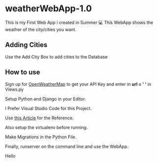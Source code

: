 # weatherWebApp-1.0


This is my First Web App i created in Summer 💻
This WebApp shows the weather of the city/cities you want.

## Adding Cities
Use the Add City Box to add cities to the Database

## How to use
Sign up for [OpenWeatherMap](https://openweathermap.org/api/) to get your API Key and enter in **url = ' '** in Views.py

Setup Python and Django in your Editor.

I Prefer Visual Studio Code for this Project.

Use [this Article](https://code.visualstudio.com/docs/python/tutorial-django) for the Reference.

Also setup the virtualenv before running.

Make Migrations in the Python File.

Finally, runserver on the command line and use the WebApp.

Hello
